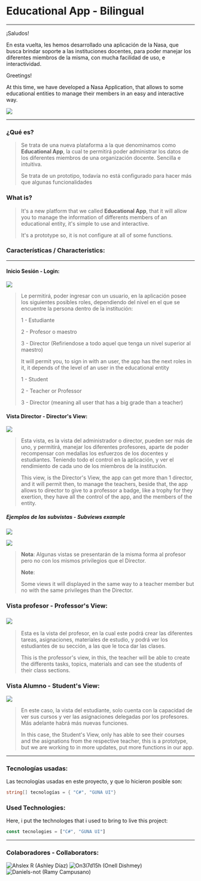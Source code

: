 # Educational App  - Bilingual

---

¡Saludos!

En esta vuelta, les hemos desarrollado una aplicación de la Nasa, que busca brindar soporte a las instituciones docentes, para poder manejar los diferentes miembros de la misma, con mucha facilidad de uso, e interactividad.



Greetings!

At this time, we have developed a Nasa Application, that allows to some educational entities to manage their members in an easy and interactive way.



![](preview/preview1.jpg)



---



### ¿Qué es?

> Se trata de una nueva plataforma a la que denominamos como **Educational App**, la cual te permitirá poder administrar los datos de los diferentes miembros de una organización docente. Sencilla e intuitiva.
> 
> 
> 
> Se trata de un prototipo, todavía no está configurado para hacer más que algunas funcionalidades



### What is?

> It's a new platform that we called **Educational App**, that it will allow you to manage the information of differents members of an educational entity, it's simple to use and interactive.
> 
> 
> 
> It's a prototype so, it is not configure at all of some functions.



### Características / Characteristics:

---

#### Inicio Sesión - Login:

![](preview/preview2.jpg)



> Le permitirá, poder ingresar con un usuario, en la aplicación posee los siguientes posibles roles, dependiendo del nivel en el que se encuentre la persona dentro de la institución:
> 
> 
> 
> 1 - Estudiante
> 
> 2 - Profesor o maestro
> 
> 3 - Director (Refiriendose a todo aquel que tenga un nivel superior al maestro)
> 
> 
> 
> It will permit you, to sign in with an user, the app has the next roles in it, it depends of the level of an user in the educational entity
> 
> 
> 
> 1 - Student
> 
> 2 - Teacher or Professor
> 
> 3 - Director (meaning all user that has a big grade than a teacher)



#### Vista Director - Director's View:

![](preview/preview3.jpg)

> Esta vista, es la vista del administrador o director, pueden ser más de uno, y permitirá, manejar los diferentes profesores, aparte de poder recompensar con medallas los esfuerzos de los docentes y estudiantes. Teniendo todo el control en la aplicación, y ver el rendimiento de cada uno de los miembros de la institución.
> 
> 
> 
> This view, is the Director's View, the app can get more than 1 director, and it will permit then, to manage the teachers, beside that, the app allows to director to give to a professor a badge, like a trophy for they exertion, they have all the control of the app, and the members of the entity.



##### Ejemplos de las subvistas - Subviews example



![](preview/preview4.jpg)



![](previewp/review5.jpg)



> **Nota**:
> Algunas vistas se presentarán de la misma forma al profesor pero no con los mismos privilegios que el Director.
> 
> 
> 
> **Note**:
> 
> Some views it will displayed in the same way to a teacher member but no with the same privileges than the Director.



### Vista profesor - Professor's View:

### ![](preview/preview7.jpg)

> Esta es la vista del profesor, en la cual este podrá crear las diferentes tareas, asignaciones, materiales de estudio, y podrá ver los estudiantes de su sección, a las que le toca dar las clases.
> 
> 
> 
> This is the professor's view, in this, the teacher will be able to create the differents tasks, topics, materials and can see the students of their class sections.



### Vista Alumno - Student's View:

![](preview/preview6.jpg)



> En este caso, la vista del estudiante, solo cuenta con la capacidad de ver sus cursos y ver las asignaciones delegadas por los profesores. Más adelante habrá más nuevas funciones.
> 
> 
> 
> In this case, the Student's View, only has able to see their courses and the asignations from the respective teacher, this is a prototype, but we are working to in more updates, put more functions in our app.



---



### Tecnologías usadas:

Las tecnologías usadas en este proyecto, y que lo hicieron posible son:

```cs
string[] tecnologías = { "C#", "GUNA UI"}
```



### Used Technologies:

Here, i put the technologes that i used to bring to live this project:

```js
const tecnologies = ["C#", "GUNA UI"]
```

--- 

### Colaboradores - Collaborators:
![Ahslex R (Ashley Díaz)](https://github.com/AhslexR)
![On3l7d15h (Onell Dishmey)](https://github.com/On3l7d15h)
![Daniels-not (Ramy Campusano)](https://github.com/Daniels-not)
